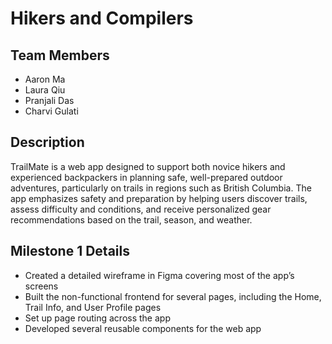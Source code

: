 # Hikers and Compilers
## Team Members
- Aaron Ma
- Laura Qiu
- Pranjali Das
- Charvi Gulati
  
##  Description
TrailMate is a web app designed to support both novice hikers and experienced backpackers in planning safe, well-prepared outdoor adventures, particularly on trails in regions such as British Columbia. The app emphasizes safety and preparation by helping users discover trails, assess difficulty and conditions, and receive personalized gear recommendations based on the trail, season, and weather. 

## Milestone 1 Details
- Created a detailed wireframe in Figma covering most of the app’s screens
- Built the non-functional frontend for several pages, including the Home, Trail Info, and User Profile pages
- Set up page routing across the app
- Developed several reusable components for the web app
